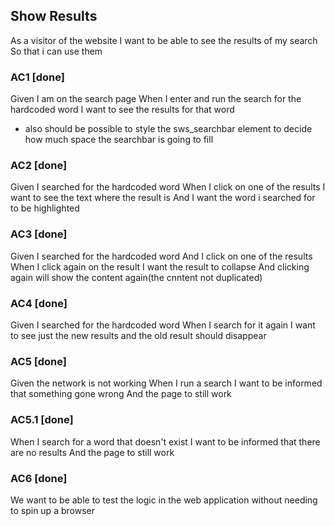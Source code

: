 ## Show Results

As a visitor of the website
I want to be able to see the results of my search
So that i can use them

### AC1 [done]
Given I am on the search page
When I enter and run the search for the hardcoded word
I want to see the results for that word
- also should be possible to style the sws_searchbar element to decide how much space the searchbar is going to fill

### AC2 [done]
Given I searched for the hardcoded word
When I click on one of the results
I want to see the text where the result is
And I want the word i searched for to be highlighted

### AC3 [done]
Given I searched for the hardcoded word
And I click on one of the results
When I click again on the result
I want the result to collapse
And clicking again will show the content again(the cnntent not duplicated)

### AC4 [done]
Given I searched for the hardcoded word
When I search for it again
I want to see just the new results and the old result should disappear

### AC5 [done]
Given the network is not working
When I run a search
I want to be informed that something gone wrong
And the page to still work

### AC5.1 [done]
When I search for a word that doesn't exist
I want to be informed that there are no results
And the page to still work

### AC6 [done]
We want to be able to test the logic in the web application without needing to spin up a browser